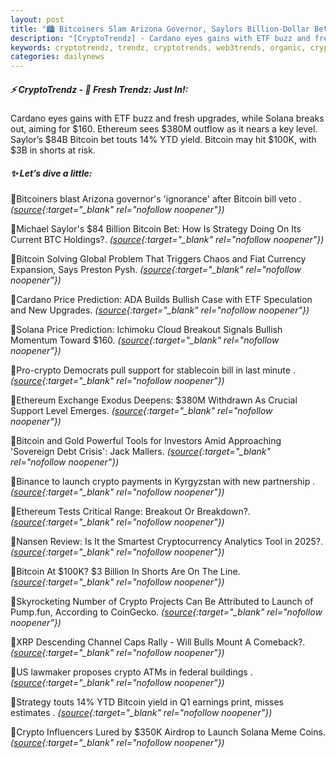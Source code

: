 ```yaml
---
layout: post
title: "🏙️ Bitcoiners Slam Arizona Governor, Saylors Billion-Dollar Bet Wobbles Bitcoin News"
description: "[CryptoTrendz] - Cardano eyes gains with ETF buzz and fresh upgrades, while Solana breaks out, aiming for $160. Ethereum sees $380M outflow as it nears a key level. Saylor’s $84B Bitcoin bet touts 14% YTD yield. Bitcoin may hit $100K, with $3B in shorts at risk."
keywords: cryptotrendz, trendz, cryptotrends, web3trends, organic, crypto, Investors, BTC, Airdrop, Bitcoin, stablecoin, Kyrgyzstan
categories: dailynews
---
```


##### ⚡ CryptoTrendz - 📌 *Fresh Trendz: Just In!:*

Cardano eyes gains with ETF buzz and fresh upgrades, while Solana breaks out, aiming for $160. Ethereum sees $380M outflow as it nears a key level. Saylor’s $84B Bitcoin bet touts 14% YTD yield. Bitcoin may hit $100K, with $3B in shorts at risk.

##### ✨ *Let’s dive a little:*


🔹Bitcoiners blast Arizona governor's 'ignorance' after Bitcoin bill veto . *([source](https://s.avyag.com/6ue3){:target="_blank" rel="nofollow noopener"})*

🔹Michael Saylor's $84 Billion Bitcoin Bet: How Is Strategy Doing On Its Current BTC Holdings?. *([source](https://s.avyag.com/oyfa){:target="_blank" rel="nofollow noopener"})*

🔹Bitcoin Solving Global Problem That Triggers Chaos and Fiat Currency Expansion, Says Preston Pysh. *([source](https://s.avyag.com/x917){:target="_blank" rel="nofollow noopener"})*

🔹Cardano Price Prediction: ADA Builds Bullish Case with ETF Speculation and New Upgrades. *([source](https://s.avyag.com/c69f){:target="_blank" rel="nofollow noopener"})*

🔹Solana Price Prediction: Ichimoku Cloud Breakout Signals Bullish Momentum Toward $160. *([source](https://s.avyag.com/4zqz){:target="_blank" rel="nofollow noopener"})*

🔹Pro-crypto Democrats pull support for stablecoin bill in last minute . *([source](https://s.avyag.com/02w6){:target="_blank" rel="nofollow noopener"})*

🔹Ethereum Exchange Exodus Deepens: $380M Withdrawn As Crucial Support Level Emerges. *([source](https://s.avyag.com/haei){:target="_blank" rel="nofollow noopener"})*

🔹Bitcoin and Gold Powerful Tools for Investors Amid Approaching 'Sovereign Debt Crisis': Jack Mallers. *([source](https://s.avyag.com/x83j){:target="_blank" rel="nofollow noopener"})*

🔹Binance to launch crypto payments in Kyrgyzstan with new partnership . *([source](https://s.avyag.com/bg6x){:target="_blank" rel="nofollow noopener"})*

🔹Ethereum Tests Critical Range: Breakout Or Breakdown?. *([source](https://s.avyag.com/lood){:target="_blank" rel="nofollow noopener"})*

🔹Nansen Review: Is It the Smartest Cryptocurrency Analytics Tool in 2025?. *([source](https://s.avyag.com/hvqb){:target="_blank" rel="nofollow noopener"})*

🔹Bitcoin At $100K? $3 Billion In Shorts Are On The Line. *([source](https://s.avyag.com/fk6w){:target="_blank" rel="nofollow noopener"})*

🔹Skyrocketing Number of Crypto Projects Can Be Attributed to Launch of Pump.fun, According to CoinGecko. *([source](https://s.avyag.com/m9ie){:target="_blank" rel="nofollow noopener"})*

🔹XRP Descending Channel Caps Rally - Will Bulls Mount A Comeback?. *([source](https://s.avyag.com/ryjl){:target="_blank" rel="nofollow noopener"})*

🔹US lawmaker proposes crypto ATMs in federal buildings . *([source](https://s.avyag.com/6e6z){:target="_blank" rel="nofollow noopener"})*

🔹Strategy touts 14% YTD Bitcoin yield in Q1 earnings print, misses estimates . *([source](https://s.avyag.com/hz5q){:target="_blank" rel="nofollow noopener"})*

🔹Crypto Influencers Lured by $350K Airdrop to Launch Solana Meme Coins. *([source](https://s.avyag.com/aatl){:target="_blank" rel="nofollow noopener"})*
